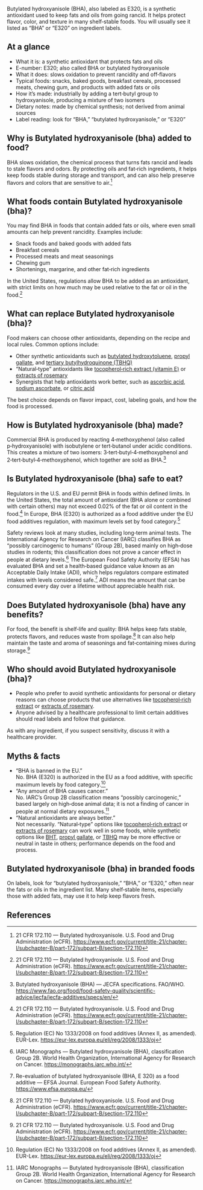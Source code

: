Butylated hydroxyanisole (BHA), also labeled as E320, is a synthetic antioxidant used to keep fats and oils from going rancid. It helps protect flavor, color, and texture in many shelf‑stable foods. You will usually see it listed as “BHA” or “E320” on ingredient labels.

<!--more-->

## At a glance
- What it is: a synthetic antioxidant that protects fats and oils
- E-number: E320; also called BHA or butylated hydroxyanisole
- What it does: slows oxidation to prevent rancidity and off‑flavors
- Typical foods: snacks, baked goods, breakfast cereals, processed meats, chewing gum, and products with added fats or oils
- How it’s made: industrially by adding a tert‑butyl group to hydroxyanisole, producing a mixture of two isomers
- Dietary notes: made by chemical synthesis; not derived from animal sources
- Label reading: look for “BHA,” “butylated hydroxyanisole,” or “E320”

## Why is Butylated hydroxyanisole (bha) added to food?
BHA slows oxidation, the chemical process that turns fats rancid and leads to stale flavors and odors. By protecting oils and fat‑rich ingredients, it helps keep foods stable during storage and transport, and can also help preserve flavors and colors that are sensitive to air.[^1]

## What foods contain Butylated hydroxyanisole (bha)?
You may find BHA in foods that contain added fats or oils, where even small amounts can help prevent rancidity. Examples include:
- Snack foods and baked goods with added fats
- Breakfast cereals
- Processed meats and meat seasonings
- Chewing gum
- Shortenings, margarine, and other fat‑rich ingredients

In the United States, regulations allow BHA to be added as an antioxidant, with strict limits on how much may be used relative to the fat or oil in the food.[^1]

## What can replace Butylated hydroxyanisole (bha)?
Food makers can choose other antioxidants, depending on the recipe and local rules. Common options include:
- Other synthetic antioxidants such as [butylated hydroxytoluene](/e321-butylated-hydroxytoluene), [propyl gallate](/e310-propyl-gallate), and [tertiary butylhydroquinone (TBHQ)](/e319-tertiary-butylhydroquinone-tbhq)  
- “Natural‑type” antioxidants like [tocopherol‑rich extract (vitamin E)](/e306-tocopherol-rich-extract) or [extracts of rosemary](/e392-extracts-of-rosemary)  
- Synergists that help antioxidants work better, such as [ascorbic acid](/e300-ascorbic-acid), [sodium ascorbate](/e301-sodium-ascorbate), or [citric acid](/e330-citric-acid)

The best choice depends on flavor impact, cost, labeling goals, and how the food is processed.

## How is Butylated hydroxyanisole (bha) made?
Commercial BHA is produced by reacting 4‑methoxyphenol (also called p‑hydroxyanisole) with isobutylene or tert‑butanol under acidic conditions. This creates a mixture of two isomers: 3‑tert‑butyl‑4‑methoxyphenol and 2‑tert‑butyl‑4‑methoxyphenol, which together are sold as BHA.[^2]

## Is Butylated hydroxyanisole (bha) safe to eat?
Regulators in the U.S. and EU permit BHA in foods within defined limits. In the United States, the total amount of antioxidant (BHA alone or combined with certain others) may not exceed 0.02% of the fat or oil content in the food.[^1] In Europe, BHA (E320) is authorized as a food additive under the EU food additives regulation, with maximum levels set by food category.[^3]

Safety reviews look at many studies, including long‑term animal tests. The International Agency for Research on Cancer (IARC) classifies BHA as “possibly carcinogenic to humans” (Group 2B), based mainly on high‑dose studies in rodents; this classification does not prove a cancer effect in people at dietary levels.[^4] The European Food Safety Authority (EFSA) has evaluated BHA and set a health‑based guidance value known as an Acceptable Daily Intake (ADI), which helps regulators compare estimated intakes with levels considered safe.[^5] ADI means the amount that can be consumed every day over a lifetime without appreciable health risk.

## Does Butylated hydroxyanisole (bha) have any benefits?
For food, the benefit is shelf‑life and quality: BHA helps keep fats stable, protects flavors, and reduces waste from spoilage.[^1] It can also help maintain the taste and aroma of seasonings and fat‑containing mixes during storage.[^1]

## Who should avoid Butylated hydroxyanisole (bha)?
- People who prefer to avoid synthetic antioxidants for personal or dietary reasons can choose products that use alternatives like [tocopherol‑rich extract](/e306-tocopherol-rich-extract) or [extracts of rosemary](/e392-extracts-of-rosemary).
- Anyone advised by a healthcare professional to limit certain additives should read labels and follow that guidance.

As with any ingredient, if you suspect sensitivity, discuss it with a healthcare provider.

## Myths & facts
- “BHA is banned in the EU.”  
  No. BHA (E320) is authorized in the EU as a food additive, with specific maximum levels by food category.[^3]
- “Any amount of BHA causes cancer.”  
  No. IARC’s Group 2B classification means “possibly carcinogenic,” based largely on high‑dose animal data; it is not a finding of cancer in people at normal dietary exposures.[^4]
- “Natural antioxidants are always better.”  
  Not necessarily. “Natural‑type” options like [tocopherol‑rich extract](/e306-tocopherol-rich-extract) or [extracts of rosemary](/e392-extracts-of-rosemary) can work well in some foods, while synthetic options like [BHT](/e321-butylated-hydroxytoluene), [propyl gallate](/e310-propyl-gallate), or [TBHQ](/e319-tertiary-butylhydroquinone-tbhq) may be more effective or neutral in taste in others; performance depends on the food and process.

## Butylated hydroxyanisole (bha) in branded foods
On labels, look for “butylated hydroxyanisole,” “BHA,” or “E320,” often near the fats or oils in the ingredient list. Many shelf‑stable items, especially those with added fats, may use it to help keep flavors fresh.

## References
[^1]: 21 CFR 172.110 — Butylated hydroxyanisole. U.S. Food and Drug Administration (eCFR). https://www.ecfr.gov/current/title-21/chapter-I/subchapter-B/part-172/subpart-B/section-172.110
[^2]: Butylated hydroxyanisole (BHA) — JECFA specifications. FAO/WHO. https://www.fao.org/food/food-safety-quality/scientific-advice/jecfa/jecfa-additives/specs/en/
[^3]: Regulation (EC) No 1333/2008 on food additives (Annex II, as amended). EUR-Lex. https://eur-lex.europa.eu/eli/reg/2008/1333/oj
[^4]: IARC Monographs — Butylated hydroxyanisole (BHA), classification Group 2B. World Health Organization, International Agency for Research on Cancer. https://monographs.iarc.who.int/
[^5]: Re-evaluation of butylated hydroxyanisole (BHA, E 320) as a food additive — EFSA Journal. European Food Safety Authority. https://www.efsa.europa.eu/
